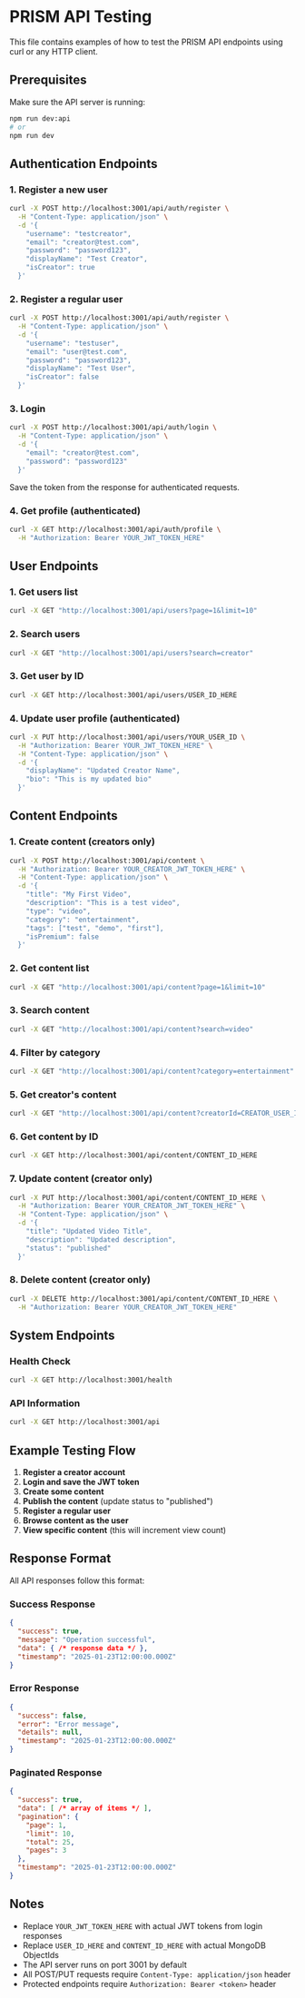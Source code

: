 # PRISM API Testing

This file contains examples of how to test the PRISM API endpoints using curl or any HTTP client.

## Prerequisites

Make sure the API server is running:
```bash
npm run dev:api
# or
npm run dev
```

## Authentication Endpoints

### 1. Register a new user
```bash
curl -X POST http://localhost:3001/api/auth/register \
  -H "Content-Type: application/json" \
  -d '{
    "username": "testcreator",
    "email": "creator@test.com",
    "password": "password123",
    "displayName": "Test Creator",
    "isCreator": true
  }'
```

### 2. Register a regular user
```bash
curl -X POST http://localhost:3001/api/auth/register \
  -H "Content-Type: application/json" \
  -d '{
    "username": "testuser",
    "email": "user@test.com",
    "password": "password123",
    "displayName": "Test User",
    "isCreator": false
  }'
```

### 3. Login
```bash
curl -X POST http://localhost:3001/api/auth/login \
  -H "Content-Type: application/json" \
  -d '{
    "email": "creator@test.com",
    "password": "password123"
  }'
```

Save the token from the response for authenticated requests.

### 4. Get profile (authenticated)
```bash
curl -X GET http://localhost:3001/api/auth/profile \
  -H "Authorization: Bearer YOUR_JWT_TOKEN_HERE"
```

## User Endpoints

### 1. Get users list
```bash
curl -X GET "http://localhost:3001/api/users?page=1&limit=10"
```

### 2. Search users
```bash
curl -X GET "http://localhost:3001/api/users?search=creator"
```

### 3. Get user by ID
```bash
curl -X GET http://localhost:3001/api/users/USER_ID_HERE
```

### 4. Update user profile (authenticated)
```bash
curl -X PUT http://localhost:3001/api/users/YOUR_USER_ID \
  -H "Authorization: Bearer YOUR_JWT_TOKEN_HERE" \
  -H "Content-Type: application/json" \
  -d '{
    "displayName": "Updated Creator Name",
    "bio": "This is my updated bio"
  }'
```

## Content Endpoints

### 1. Create content (creators only)
```bash
curl -X POST http://localhost:3001/api/content \
  -H "Authorization: Bearer YOUR_CREATOR_JWT_TOKEN_HERE" \
  -H "Content-Type: application/json" \
  -d '{
    "title": "My First Video",
    "description": "This is a test video",
    "type": "video",
    "category": "entertainment",
    "tags": ["test", "demo", "first"],
    "isPremium": false
  }'
```

### 2. Get content list
```bash
curl -X GET "http://localhost:3001/api/content?page=1&limit=10"
```

### 3. Search content
```bash
curl -X GET "http://localhost:3001/api/content?search=video"
```

### 4. Filter by category
```bash
curl -X GET "http://localhost:3001/api/content?category=entertainment"
```

### 5. Get creator's content
```bash
curl -X GET "http://localhost:3001/api/content?creatorId=CREATOR_USER_ID"
```

### 6. Get content by ID
```bash
curl -X GET http://localhost:3001/api/content/CONTENT_ID_HERE
```

### 7. Update content (creator only)
```bash
curl -X PUT http://localhost:3001/api/content/CONTENT_ID_HERE \
  -H "Authorization: Bearer YOUR_CREATOR_JWT_TOKEN_HERE" \
  -H "Content-Type: application/json" \
  -d '{
    "title": "Updated Video Title",
    "description": "Updated description",
    "status": "published"
  }'
```

### 8. Delete content (creator only)
```bash
curl -X DELETE http://localhost:3001/api/content/CONTENT_ID_HERE \
  -H "Authorization: Bearer YOUR_CREATOR_JWT_TOKEN_HERE"
```

## System Endpoints

### Health Check
```bash
curl -X GET http://localhost:3001/health
```

### API Information
```bash
curl -X GET http://localhost:3001/api
```

## Example Testing Flow

1. **Register a creator account**
2. **Login and save the JWT token**
3. **Create some content**
4. **Publish the content** (update status to "published")
5. **Register a regular user**
6. **Browse content as the user**
7. **View specific content** (this will increment view count)

## Response Format

All API responses follow this format:

### Success Response
```json
{
  "success": true,
  "message": "Operation successful",
  "data": { /* response data */ },
  "timestamp": "2025-01-23T12:00:00.000Z"
}
```

### Error Response
```json
{
  "success": false,
  "error": "Error message",
  "details": null,
  "timestamp": "2025-01-23T12:00:00.000Z"
}
```

### Paginated Response
```json
{
  "success": true,
  "data": [ /* array of items */ ],
  "pagination": {
    "page": 1,
    "limit": 10,
    "total": 25,
    "pages": 3
  },
  "timestamp": "2025-01-23T12:00:00.000Z"
}
```

## Notes

- Replace `YOUR_JWT_TOKEN_HERE` with actual JWT tokens from login responses
- Replace `USER_ID_HERE` and `CONTENT_ID_HERE` with actual MongoDB ObjectIds
- The API server runs on port 3001 by default
- All POST/PUT requests require `Content-Type: application/json` header
- Protected endpoints require `Authorization: Bearer <token>` header
